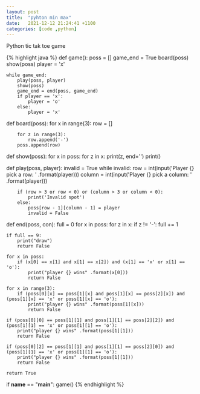 ```yaml
---
layout: post
title:  "pyhton min max"
date:   2021-12-12 21:24:41 +1100
categories: [code ,python]
---
```

Python tic tak toe game

{% highlight java %}
def game():
    poss = []
    game_end = True
    board(poss)
    show(poss)
    player = 'x'

    while game_end:
        play(poss, player)
        show(poss)
        game_end = end(poss, game_end)
        if player == 'x':
            player = 'o'
        else:
            player = 'x'
    
def board(poss):
    for x in range(3):
        row = []

        for z in range(3):
            row.append('-')
        poss.append(row)

def show(poss):
    for x in poss:
        for z in x:
            print(z, end='')
        print()

def play(poss, player):
    invalid = True
    while invalid:
        row = int(input('Player {} pick a row: ' .format(player)))
        column = int(input('Player {} pick a column: ' .format(player)))

        if (row > 3 or row < 0) or (column > 3 or column < 0):
            print('Invalid spot')
        else:
            poss[row - 1][column - 1] = player
            invalid = False

def end(poss, con):
    full = 0
    for x in poss:
        for z in x:
            if z != '-':
                full += 1

    if full == 9:
        print("draw")
        return False
    
    for x in poss:
        if (x[0] == x[1] and x[1] == x[2]) and (x[1] == 'x' or x[1] == 'o'):
            print("player {} wins" .format(x[0]))
            return False
    
    for x in range(3):
        if (poss[0][x] == poss[1][x] and poss[1][x] == poss[2][x]) and (poss[1][x] == 'x' or poss[1][x] == 'o'):
            print("player {} wins" .format(poss[1][x]))
            return False
    
    if (poss[0][0] == poss[1][1] and poss[1][1] == poss[2][2]) and (poss[1][1] == 'x' or poss[1][1] == 'o'):
        print("player {} wins" .format(poss[1][1]))
        return False

    if (poss[0][2] == poss[1][1] and poss[1][1] == poss[2][0]) and (poss[1][1] == 'x' or poss[1][1] == 'o'):
        print("player {} wins" .format(poss[1][1]))
        return False
        
    return True
        

if __name__ == "__main__":
    game()
{% endhighlight %}